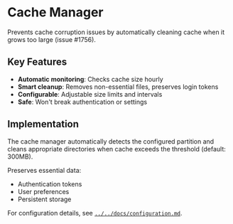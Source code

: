 # Cache Manager

Prevents cache corruption issues by automatically cleaning cache when it grows too large (issue #1756).

## Key Features

- **Automatic monitoring**: Checks cache size hourly
- **Smart cleanup**: Removes non-essential files, preserves login tokens
- **Configurable**: Adjustable size limits and intervals
- **Safe**: Won't break authentication or settings

## Implementation

The cache manager automatically detects the configured partition and cleans appropriate directories when cache exceeds the threshold (default: 300MB).

Preserves essential data:
- Authentication tokens
- User preferences  
- Persistent storage

For configuration details, see [`../../docs/configuration.md`](../../docs/configuration.md#cache-management).
